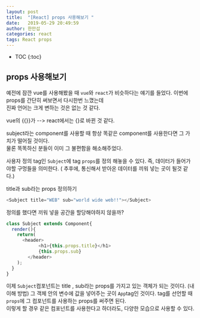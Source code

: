 ```yaml
---
layout: post
title:  "[React] props 사용해보기 "
date:   2019-05-29 20:49:59
author: 한만섭
categories: react
tags: React props 
---
```


* TOC
{:toc}

## props 사용해보기 

예전에 잠깐 vue를 사용해봤을 때 `vue`와 `react`가 비슷하다는 얘기를 들었다. 이번에 props를 간단히 써보면서 다시한번 느꼈는데  
진짜 언어는 크게 변하는 것은 없는 것 같다. 

vue의 {{}}가 --> react에서는 {}로 바뀐 것 같다. 


subject라는 component를 사용할 때 항상 똑같은 component를 사용한다면 그 가치가 떨어질 것이다.  
물론 똑똑하신 분들이 이미 그 불편함을 해소해주었다.  

사용자 정의 tag인 `Subject`에 tag `props`를 정의 해놓을 수 있다.
즉, 데이터가 들어가야할 구멍들을 의미한다. ( 추후에, 통신해서 받아온 데이터를 끼워 넣는 곳이 될것 같다.)  

title과 sub라는 props 정의하기
```javascript
<Subject title="WEB" sub="world wide web!!"></Subject>
```

정의를 했다면 끼워 넣을 공간을 할당해야하지 않을까?  
```javascript
class Subject extends Component{
  render(){
    return(
      <header>
            <h1>{this.props.title}</h1>
            {this.props.sub}
        </header>
    );
  }
}
```

이제 `Subject`컴포넌트는 title , sub라는 props를 가지고 있는 객체가 되는 것이다. (내 이해 방법) 
그 객체 안의 변수에 값을 넣어주는 곳이 `App`tag인 것이다. tag를 선언할 때 `props`에 그 컴포넌트를 사용하는 props를 써주면 된다.  
이렇게 할 경우 같은 컴포넌트를 사용한다고 하더라도, 다양한 모습으로 사용할 수 있다. 
